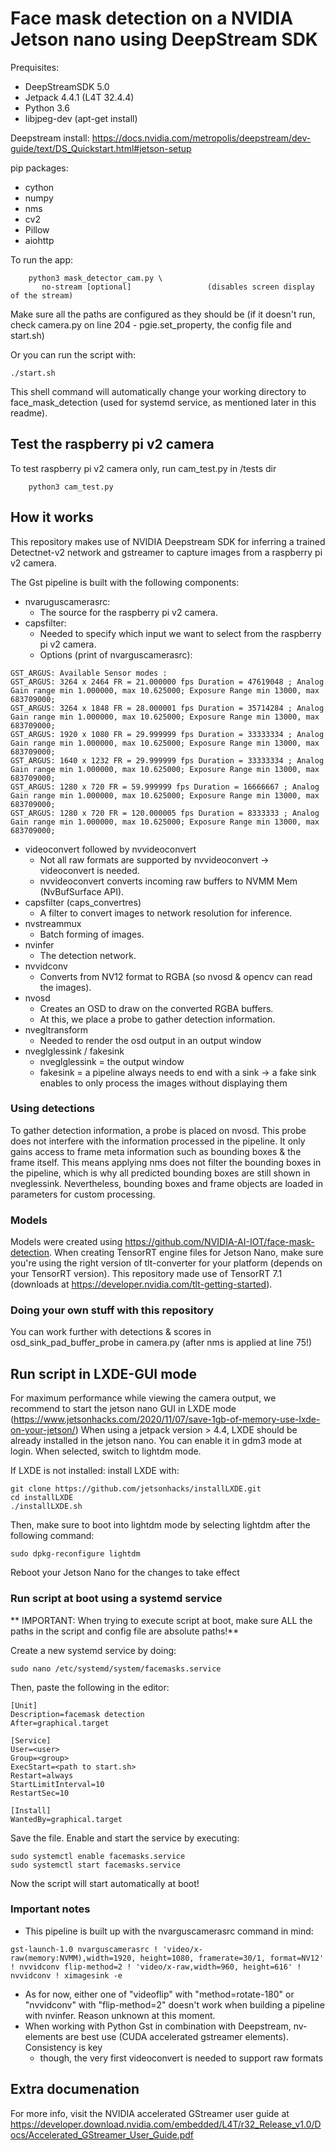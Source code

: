 # Face mask detection on a NVIDIA Jetson nano using DeepStream SDK

Prequisites:

* DeepStreamSDK 5.0
* Jetpack 4.4.1 (L4T 32.4.4)
* Python 3.6
* libjpeg-dev (apt-get install)

Deepstream install: https://docs.nvidia.com/metropolis/deepstream/dev-guide/text/DS_Quickstart.html#jetson-setup

pip packages:

* cython
* numpy
* nms
* cv2
* Pillow
* aiohttp

To run the app:
```
    python3 mask_detector_cam.py \
       no-stream [optional]                 (disables screen display of the stream) 
```
Make sure all the paths are configured as they should be (if it doesn't run, check camera.py on line 204 - pgie.set_property, the config file and start.sh)

Or you can run the script with:

```
./start.sh
```
This shell command will automatically change your working directory to face_mask_detection (used for systemd service, as mentioned later in this readme).

## Test the raspberry pi v2 camera
To test raspberry pi v2 camera only, run cam_test.py in /tests dir
```
    python3 cam_test.py
```
## How it works
This repository makes use of NVIDIA Deepstream SDK for inferring a trained Detectnet-v2 network and gstreamer to capture images from a raspberry pi v2 camera.

The Gst pipeline is built with the following components:

*  nvaruguscamerasrc: 
    *  The source for the raspberry pi v2 camera.
*  capsfilter: 
    *  Needed to specify which input we want to select from the raspberry pi v2 camera.
    *  Options (print of nvarguscamerasrc):
```
GST_ARGUS: Available Sensor modes :
GST_ARGUS: 3264 x 2464 FR = 21.000000 fps Duration = 47619048 ; Analog Gain range min 1.000000, max 10.625000; Exposure Range min 13000, max 683709000;
GST_ARGUS: 3264 x 1848 FR = 28.000001 fps Duration = 35714284 ; Analog Gain range min 1.000000, max 10.625000; Exposure Range min 13000, max 683709000;
GST_ARGUS: 1920 x 1080 FR = 29.999999 fps Duration = 33333334 ; Analog Gain range min 1.000000, max 10.625000; Exposure Range min 13000, max 683709000;
GST_ARGUS: 1640 x 1232 FR = 29.999999 fps Duration = 33333334 ; Analog Gain range min 1.000000, max 10.625000; Exposure Range min 13000, max 683709000;
GST_ARGUS: 1280 x 720 FR = 59.999999 fps Duration = 16666667 ; Analog Gain range min 1.000000, max 10.625000; Exposure Range min 13000, max 683709000;
GST_ARGUS: 1280 x 720 FR = 120.000005 fps Duration = 8333333 ; Analog Gain range min 1.000000, max 10.625000; Exposure Range min 13000, max 683709000;
```
*  videoconvert followed by nvvideoconvert
    *  Not all raw formats are supported by nvvideoconvert -> videoconvert is needed.
    *  nvvideoconvert converts incoming raw buffers to NVMM Mem (NvBufSurface API).
*  capsfilter (caps_convertres)
    *  A filter to convert images to network resolution for inference.
*  nvstreammux
    *  Batch forming of images.
*  nvinfer
    *  The detection network.
*  nvvidconv
    *  Converts from NV12 format to RGBA (so nvosd & opencv can read the images).
*  nvosd
    *  Creates an OSD to draw on the converted RGBA buffers.
    *  At this, we place a probe to gather detection information.
*  nvegltransform
    *  Needed to render the osd output in an output window
*  nveglglessink / fakesink
    *  nveglglessink = the output window
    *  fakesink = a pipeline always needs to end with a sink -> a fake sink enables to only process the images without displaying them

### Using detections
To gather detection information, a probe is placed on nvosd. This probe does not interfere with the information processed in the pipeline. It only gains access to frame meta information such as bounding boxes & the frame itself. This means applying nms does not filter the bounding boxes in the pipeline, which is why all predicted bounding boxes are still shown in nveglessink. Nevertheless, bounding boxes and frame objects are loaded in parameters for custom processing.

### Models
Models were created using https://github.com/NVIDIA-AI-IOT/face-mask-detection. When creating TensorRT engine files for Jetson Nano, make sure you're using the right version of tlt-converter for your platform (depends on your TensorRT version). This repository made use of TensorRT 7.1 (downloads at https://developer.nvidia.com/tlt-getting-started).
  
### Doing your own stuff with this repository
You can work further with detections & scores in osd_sink_pad_buffer_probe in camera.py (after nms is applied at line 75!)

## Run script in LXDE-GUI mode
For maximum performance while viewing the camera output, we recommend to start the jetson nano GUI in LXDE mode (https://www.jetsonhacks.com/2020/11/07/save-1gb-of-memory-use-lxde-on-your-jetson/)
When using a jetpack version > 4.4, LXDE should be already installed in the jetson nano. You can enable it in gdm3 mode at login. When selected, switch to lightdm mode.

If LXDE is not installed: install LXDE with:
```
git clone https://github.com/jetsonhacks/installLXDE.git
cd installLXDE
./installLXDE.sh
```

Then, make sure to boot into lightdm mode by selecting lightdm after the following command:
```
sudo dpkg-reconfigure lightdm
```
Reboot your Jetson Nano for the changes to take effect

### Run script at boot using a systemd service

** IMPORTANT: When trying to execute script at boot, make sure ALL the paths in the script and config file are absolute paths!**

Create a new systemd service by doing:

```
sudo nano /etc/systemd/system/facemasks.service
```

Then, paste the following in the editor:
```
[Unit]
Description=facemask detection
After=graphical.target

[Service]
User=<user>
Group=<group>
ExecStart=<path to start.sh>
Restart=always
StartLimitInterval=10
RestartSec=10

[Install]
WantedBy=graphical.target
```

Save the file. Enable and start the service by executing:
```
sudo systemctl enable facemasks.service
sudo systemctl start facemasks.service
```

Now the script will start automatically at boot!


### Important notes
* This pipeline is built up with the nvarguscamerasrc command in mind:
 ```
 gst-launch-1.0 nvarguscamerasrc ! 'video/x-raw(memory:NVMM),width=1920, height=1080, framerate=30/1, format=NV12' ! nvvidconv flip-method=2 ! 'video/x-raw,width=960, height=616' ! nvvidconv ! ximagesink -e
 ```
 
* As for now, either one of "videoflip" with "method=rotate-180" or "nvvidconv" with "flip-method=2" doesn't work when building a pipeline with nvinfer. Reason unknown at this moment.
* When working with Python Gst in combination with Deepstream, nv- elements are best use (CUDA accelerated gstreamer elements). Consistency is key
    * though, the very first videoconvert is needed to support raw formats
    
## Extra documenation
For more info, visit the NVIDIA accelerated GStreamer user guide at https://developer.download.nvidia.com/embedded/L4T/r32_Release_v1.0/Docs/Accelerated_GStreamer_User_Guide.pdf

